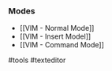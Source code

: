 ### Modes

* [[VIM - Normal Mode]]
* [[VIM - Insert Model]]
* [[VIM - Command Mode]]

#tools #texteditor